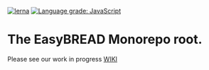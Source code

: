 [![lerna](https://img.shields.io/badge/maintained%20with-lerna-cc00ff.svg)](https://lerna.js.org/)
[![Language grade: JavaScript](https://img.shields.io/lgtm/grade/javascript/g/easybread/easybread.svg?logo=lgtm&logoWidth=18)](https://lgtm.com/projects/g/easybread/easybread/context:javascript)

# The EasyBREAD Monorepo root.

Please see our work in progress [WIKI](https://github.com/easybread/easybread/wiki)  


